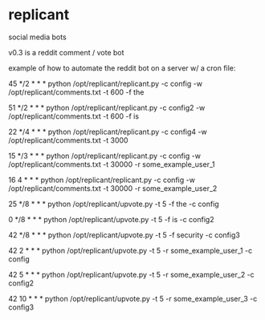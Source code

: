 # replicant
social media bots

v0.3 is a reddit comment / vote bot

example of how to automate the reddit bot on a server w/ a cron file:

45 \*/2 * * * python /opt/replicant/replicant.py -c config -w /opt/replicant/comments.txt -t 600 -f the

51 \*/2 * * * python /opt/replicant/replicant.py -c config2 -w /opt/replicant/comments.txt -t 600 -f is

22 \*/4 * * * python /opt/replicant/replicant.py -c config4 -w /opt/replicant/comments.txt -t 3000


15 \*/3 * * * python /opt/replicant/replicant.py -c config -w /opt/replicant/comments.txt -t 30000 -r some_example_user_1 

16 4 * * * python /opt/replicant/replicant.py -c config -w /opt/replicant/comments.txt -t 30000 -r some_example_user_2 


25 \*/8 * * * python /opt/replicant/upvote.py -t 5 -f the -c config

0 \*/8 * * * python /opt/replicant/upvote.py -t 5 -f is -c config2

42 \*/8 * * * python /opt/replicant/upvote.py -t 5 -f security -c config3


42 2 * * * python /opt/replicant/upvote.py -t 5 -r some_example_user_1 -c config

42 5 * * * python /opt/replicant/upvote.py -t 5 -r some_example_user_2  -c config2

42 10 * * * python /opt/replicant/upvote.py -t 5 -r some_example_user_3  -c config3

